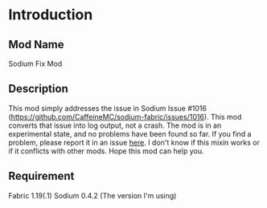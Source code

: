 # Introduction
## Mod Name
Sodium Fix Mod
## Description
This mod simply addresses the issue in Sodium Issue #1016 (https://github.com/CaffeineMC/sodium-fabric/issues/1016). This mod converts that issue into log output, not a crash.
The mod is in an experimental state, and no problems have been found so far. If you find a problem, please report it in an issue [here](https://github.com/wifi-left/Sodium-Fix-mod/issues).
I don't know if this mixin works or if it conflicts with other mods. Hope this mod can help you.
## Requirement
Fabric 1.19(.1)
Sodium 0.4.2 (The version I'm using)
